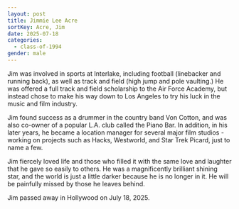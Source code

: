 ```yaml
---
layout: post
title: Jimmie Lee Acre
sortKey: Acre, Jim
date: 2025-07-18
categories:
  - class-of-1994
gender: male
---
```

Jim was involved in sports at Interlake, including football (linebacker and running back), as well as track and field (high jump and pole vaulting.) He was offered a full track and field scholarship to the Air Force Academy, but instead chose to make his way down to Los Angeles to try his luck in the music and film industry.

Jim found success as a drummer in the country band Von Cotton, and was also co-owner of a popular L.A. club called the Piano Bar. In addition, in his later years, he became a location manager for several major film studios - working on projects such as Hacks, Westworld, and Star Trek Picard, just to name a few.

Jim fiercely loved life and those who filled it with the same love and laughter that he gave so easily to others. He was a magnificently brilliant shining star, and the world is just a little darker because he is no longer in it. He will be painfully missed by those he leaves behind.

Jim passed away in Hollywood on July 18, 2025.